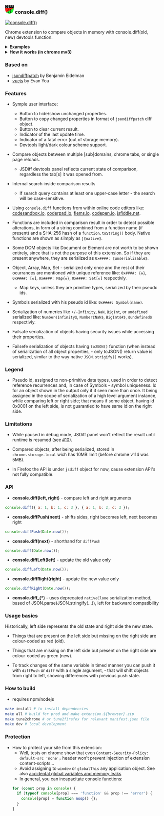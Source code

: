 ### ![](./bundle/img/panel-icon28.png) console.diff()

[![console.diff()](https://storage.googleapis.com/web-dev-uploads/image/WlD8wC6g8khYWPJUsQceQkhXSlv1/tbyBjqi7Zu733AAKA5n4.png)](https://chrome.google.com/webstore/detail/jsdiff-devtool/iefeamoljhdcpigpnpggeiiabpnpgonb)

Chrome extension to compare objects in memory with console.diff(old, new) devtools function.

<details>
  <summary> <strong>Examples</strong> </summary>

- Comparing two objects
  ![screenshot](./doc/screenshot-01.png)

- Tracking changes in localStorage (unchanged are hidden)
  ![screenshot](./doc/screenshot-02.png)

</details>
<details>
  <summary> <strong>How it works (in chrome mv3)</strong> </summary>

![screenshot](./doc/design.png)

</details>

### Based on

- [jsondiffpatch](https://github.com/benjamine/jsondiffpatch) by Benjamín Eidelman
- [vuejs](https://github.com/vuejs) by Evan You

### Features

- Symple user interface:

  - Button to hide/show unchanged properties.
  - Button to copy changed properties in format of `jsondiffpatch` diff object.
  - Button to clear current result.
  - Indicator of the last update time.
  - Indicator of a fatal error (out of storage memory).
  - Devtools light/dark colour scheme support.

- Compare objects between multiple [sub]domains, chrome tabs, or single page reloads.

  - JSDiff devtools panel reflects current state of comparison, regardless the tab[s] it was opened from.

- Internal search inside comparison results

  - If search query contains at least one upper-case letter - the search will be case-sensitive.

- Using `console.diff` functions from within online code editors like: [codesandbox.io](https://codesandbox.io), [coderpad.io](https://coderpad.io), [flems.io](https://flems.io), [codepen.io](https://codepen.io), [jsfiddle.net](https://jsfiddle.net).

- Functions are included in comparison result in order to detect possible alterations, in form of a string combined from a function name (if present) and a SHA-256 hash of a `function.toString()` body. Native functions are shown as silmply as `ƒ⟪native⟫`.

- Some DOM objects like Document or Element are not worth to be shown entirely, since that is not the purpose of this extension. So if they are present anywhere, they are serialized as `0x####: ⟪unserializable⟫`.

- Object, Array, Map, Set - serialized only once and the rest of their ocurrances are mentioned with unique reference like: `0x####: {♻️}`, `0x####: [♻️]`, `0x####: Map{♻️}`, `0x####: Set[♻️]` respectivly.

  - Map keys, unless they are primitive types, serialized by their pseudo ids.

- Symbols serialized with his pseudo id like: `0x####: Symbol(name)`.

- Serialization of numerics like `+/-Infinity`, `NaN`, `BigInt`, or `undefined` serialized like: `Number⟪Infinity⟫`, `Number⟪NaN⟫`, `BigInt⟪#⟫`, `⟪undefined⟫` respectivly.

- Failsafe serialization of objects having security issues while accessing their properties.

- Failsefe serialization of objects having `toJSON()` function (when instead of serialization of all object properties, - only toJSON() return value is serialized, similar to the way native `JSON.strigify()` works).

### Legend

- Pseudo id, assigned to non-primitive data types, used in order to detect reference recurrences and, in case of Symbols - symbol uniqueness. Id for an object shown in the output only if it seen more than once. It being assigned in the scope of serialization of a high level argument instance, while comparing left or right side; that means if some object, having id 0x0001 on the left side, is not guarantied to have same id on the right side.

### Limitations

- While paused in debug mode, JSDiff panel won't reflect the result until runtime is resumed (see [#10][i10]).

[i10]: https://github.com/zendive/jsdiff/issues/10

- Compared objects, after being serialized, stored in `chrome.storage.local` wich has 10MB limit (before chrome v114 was 5MB).

- In Firefox the API is under `jsdiff` object for now, cause extension API's not fully compatible.

### API

- **console.diff(left, right)** - compare left and right arguments

```javascript
console.diff({ a: 1, b: 1, c: 3 }, { a: 1, b: 2, d: 3 });
```

- **console.diffPush(next)** - shifts sides, right becomes left, next becomes right

```javascript
console.diffPush(Date.now());
```

- **console.diff(next)** - shorthand for `diffPush`

```javascript
console.diff(Date.now());
```

- **console.diffLeft(left)** - update the old value only

```javascript
console.diffLeft(Date.now());
```

- **console.diffRight(right)** - update the new value only

```javascript
console.diffRight(Date.now());
```

- **console.diff\_(\*)** - uses deprecated `nativeClone` serialization method, based of JSON.parse(JSON.stringify(...)), left for backward compatibility

### Usage basics

Historically, left side represents the old state and right side the new state.

- Things that are present on the left side but missing on the right side are colour-coded as red (old).

- Things that are missing on the left side but present on the right side are colour-coded as green (new).

- To track changes of the same variable in timed manner you can push it with `diffPush` or `diff` with a single argument, - that will shift objects from right to left, showing differences with previous push state.

### How to build

- requires npm/nodejs

```sh
make install # to install dependencies
make all # build for prod and make extension.${browser}.zip
make tune2chrome # or tune2firefox for relevant manifest.json file
make dev # local development
```

### Protection

- How to protect your site from this extension:
  - Well, tests on chrome show that even `Content-Security-Policy: default-src 'none';` header won't prevent injection of extension content-scripts...
  - Avoid assigning to `window` or `globalThis` any application object.
    See also [accidental global variables and memory leaks](https://www.tutorialspoint.com/explain-in-detail-about-memory-leaks-in-javascript).
  - In general, you can incapacitate console functions:
  ```js
  for (const prop in console) {
    if (typeof console[prop] === 'function' && prop !== 'error') {
      console[prop] = function noop() {};
    }
  }
  ```
